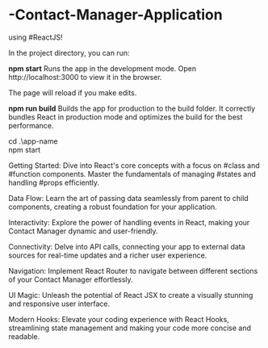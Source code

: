 # -Contact-Manager-Application
using #ReactJS!

In the project directory, you can run:

**npm start**
Runs the app in the development mode.
Open http://localhost:3000 to view it in the browser.

The page will reload if you make edits.

**npm run build**
Builds the app for production to the build folder.
It correctly bundles React in production mode and optimizes the build for the best performance.

cd .\app-name\
npm start



Getting Started:
Dive into React's core concepts with a focus on #class and #function components.
Master the fundamentals of managing #states and handling #props efficiently.

Data Flow:
Learn the art of passing data seamlessly from parent to child components, creating a robust foundation for your application.

Interactivity:
Explore the power of handling events in React, making your Contact Manager dynamic and user-friendly.

Connectivity:
Delve into API calls, connecting your app to external data sources for real-time updates and a richer user experience.

Navigation:
Implement React Router to navigate between different sections of your Contact Manager effortlessly.

UI Magic:
Unleash the potential of React JSX to create a visually stunning and responsive user interface.

Modern Hooks:
Elevate your coding experience with React Hooks, streamlining state management and making your code more concise and readable.
